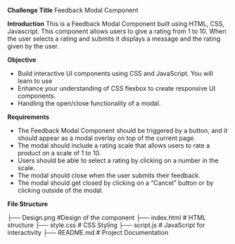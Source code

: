 **Challenge Title**
Feedback Modal Component

**Introduction**
This is a Feedback Modal Component built using HTML, CSS, Javascript. This component allows users to give a rating from 1 to 10. When the user selects a rating and submits it displays a message and the rating given by the user.

**Objective**

- Build interactive UI components using CSS and JavaScript. You will learn to use
- Enhance your understanding of CSS flexbox to create responsive UI components.
- Handling the open/close functionality of a modal.

**Requirements**

- The Feedback Modal Component should be triggered by a button, and it should appear as a modal overlay on top of the current page.
- The modal should include a rating scale that allows users to rate a product on a scale of 1 to 10.
- Users should be able to select a rating by clicking on a number in the scale.
- The modal should close when the user submits their feedback.
- The modal should get closed by clicking on a “Cancel” button or by clicking outside of the modal.

**File Structure**

├── Design.png #Design of the component
├── index.html # HTML structure
├── style.css # CSS Styling
├── script.js # JavaScript for interactivity
├── README.md # Project Documentation
